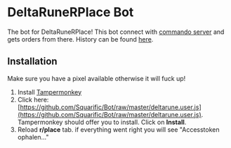 # DeltaRuneRPlace Bot

The bot for DeltaRuneRPlace! This bot connect with [commando server](https://github.com/PlaceNL/Commando) and gets orders from there. History can be found [here](https://deltarune.averysmets.com/).

## Installation

Make sure you have a pixel available otherwise it will fuck up!

1. Install [Tampermonkey](https://www.tampermonkey.net/)
2. Click here: [https://github.com/Squarific/Bot/raw/master/deltarune.user.js](https://github.com/Squarific/Bot/raw/master/deltarune.user.js). Tampermonkey should offer you to install. Click on **Install**.
3. Reload **r/place** tab. if everything went right you will see "Accesstoken ophalen..."

